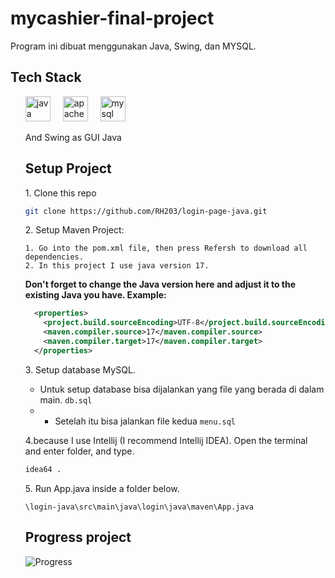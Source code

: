 # mycashier-final-project

Program ini dibuat menggunakan Java, Swing, dan MYSQL.

## Tech Stack
<ol>
<div align="left">
  <img src="https://cdn.jsdelivr.net/gh/devicons/devicon/icons/java/java-original.svg" height="40" alt="java logo"  />
  <img width="12" />
  <img src="https://cdn.simpleicons.org/apachemaven/C71A36" height="40" alt="apachemaven logo"  />
  <img width="12" />
  <img src="https://cdn.jsdelivr.net/gh/devicons/devicon/icons/mysql/mysql-original.svg" height="40" alt="mysql logo"  />
  <p>And Swing as GUI Java</p>
</div>

## Setup Project
  1\. Clone this repo 
  ```bash
  git clone https://github.com/RH203/login-page-java.git
  ```
  2\. Setup Maven Project:
  
    1. Go into the pom.xml file, then press Refersh to download all dependencies.
    2. In this project I use java version 17.
  **Don't forget to change the Java version here and adjust it to the existing Java you have. Example:**
```xml
  <properties>
    <project.build.sourceEncoding>UTF-8</project.build.sourceEncoding>
    <maven.compiler.source>17</maven.compiler.source>
    <maven.compiler.target>17</maven.compiler.target>
  </properties>
```
  3\. Setup database MySQL.
  - Untuk setup database bisa dijalankan yang file yang berada di dalam main. ```db.sql```
  - - Setelah itu bisa jalankan file kedua ```menu.sql```
      
      

4\.because I use Intellij (I recommend Intellij IDEA). Open the terminal and enter folder, and type.
```bash
idea64 .
```


5\. Run App.java inside a folder below.

```\login-java\src\main\java\login\java\maven\App.java```


###

## Progress project
![Progress]( https://progress-bar.dev/100/?title=Progress)

 
